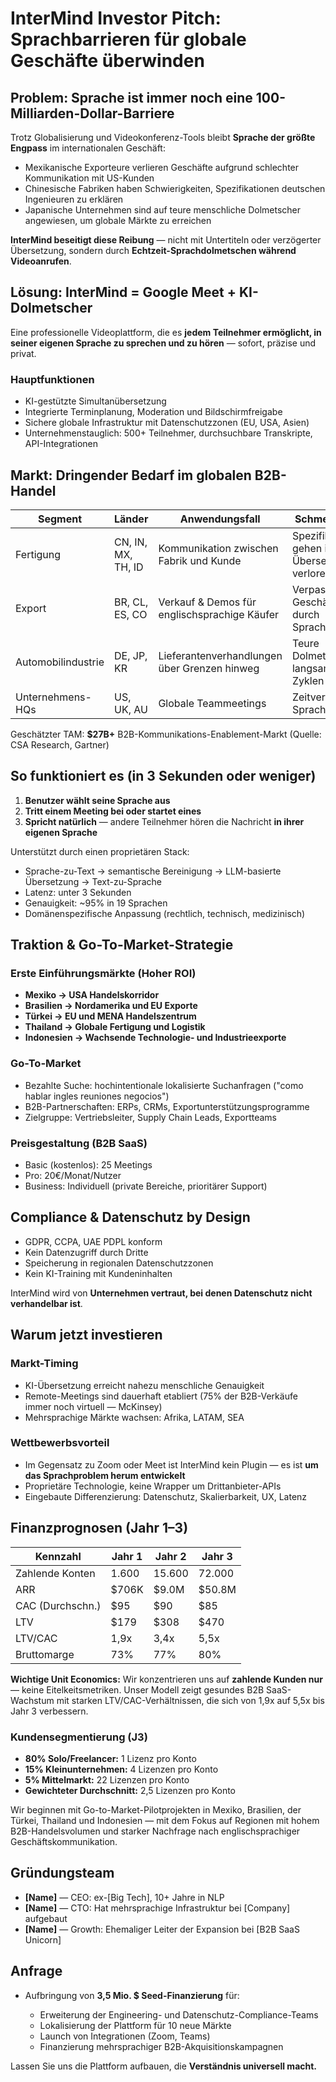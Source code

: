 # InterMind Investor Pitch: Sprachbarrieren für globale Geschäfte überwinden <Badge type="success" text="aktualisiert" />

## Problem: Sprache ist immer noch eine 100-Milliarden-Dollar-Barriere

Trotz Globalisierung und Videokonferenz-Tools bleibt **Sprache der größte Engpass** im internationalen Geschäft:

- Mexikanische Exporteure verlieren Geschäfte aufgrund schlechter Kommunikation mit US-Kunden
- Chinesische Fabriken haben Schwierigkeiten, Spezifikationen deutschen Ingenieuren zu erklären
- Japanische Unternehmen sind auf teure menschliche Dolmetscher angewiesen, um globale Märkte zu erreichen

**InterMind beseitigt diese Reibung** — nicht mit Untertiteln oder verzögerter Übersetzung, sondern durch **Echtzeit-Sprachdolmetschen während Videoanrufen**.

## Lösung: InterMind = Google Meet + KI-Dolmetscher

Eine professionelle Videoplattform, die es **jedem Teilnehmer ermöglicht, in seiner eigenen Sprache zu sprechen und zu hören** — sofort, präzise und privat.

### Hauptfunktionen

- KI-gestützte Simultanübersetzung
- Integrierte Terminplanung, Moderation und Bildschirmfreigabe
- Sichere globale Infrastruktur mit Datenschutzzonen (EU, USA, Asien)
- Unternehmenstauglich: 500+ Teilnehmer, durchsuchbare Transkripte, API-Integrationen

## Markt: Dringender Bedarf im globalen B2B-Handel

| Segment        | Länder             | Anwendungsfall                           | Schmerzpunkt                        |
| -------------- | ------------------ | ---------------------------------------- | ----------------------------------- |
| Fertigung      | CN, IN, MX, TH, ID | Kommunikation zwischen Fabrik und Kunde  | Spezifikationen gehen in der Übersetzung verloren |
| Export         | BR, CL, ES, CO     | Verkauf & Demos für englischsprachige Käufer | Verpasste Geschäfte durch Sprachbarrieren |
| Automobilindustrie | DE, JP, KR     | Lieferantenverhandlungen über Grenzen hinweg | Teure Dolmetscher, langsame Zyklen |
| Unternehmens-HQs | US, UK, AU       | Globale Teammeetings                     | Zeitverlust beim Sprachwechsel      |

Geschätzter TAM: **$27B+** B2B-Kommunikations-Enablement-Markt (Quelle: CSA Research, Gartner)

## So funktioniert es (in 3 Sekunden oder weniger)

1. **Benutzer wählt seine Sprache aus**
2. **Tritt einem Meeting bei oder startet eines**
3. **Spricht natürlich** — andere Teilnehmer hören die Nachricht **in ihrer eigenen Sprache**

Unterstützt durch einen proprietären Stack:

- Sprache-zu-Text → semantische Bereinigung → LLM-basierte Übersetzung → Text-zu-Sprache
- Latenz: unter 3 Sekunden
- Genauigkeit: ~95% in 19 Sprachen
- Domänenspezifische Anpassung (rechtlich, technisch, medizinisch)

## Traktion & Go-To-Market-Strategie

### Erste Einführungsmärkte (Hoher ROI)

- **Mexiko → USA Handelskorridor**
- **Brasilien → Nordamerika und EU Exporte**
- **Türkei → EU und MENA Handelszentrum**
- **Thailand → Globale Fertigung und Logistik**
- **Indonesien → Wachsende Technologie- und Industrieexporte**

### Go-To-Market

- Bezahlte Suche: hochintentionale lokalisierte Suchanfragen ("como hablar ingles reuniones negocios")
- B2B-Partnerschaften: ERPs, CRMs, Exportunterstützungsprogramme
- Zielgruppe: Vertriebsleiter, Supply Chain Leads, Exportteams

### Preisgestaltung (B2B SaaS)

- Basic (kostenlos): 25 Meetings
- Pro: 20€/Monat/Nutzer
- Business: Individuell (private Bereiche, prioritärer Support)

## Compliance & Datenschutz by Design

- GDPR, CCPA, UAE PDPL konform
- Kein Datenzugriff durch Dritte
- Speicherung in regionalen Datenschutzzonen
- Kein KI-Training mit Kundeninhalten

InterMind wird von **Unternehmen vertraut, bei denen Datenschutz nicht verhandelbar ist**.

## Warum jetzt investieren

### Markt-Timing

- KI-Übersetzung erreicht nahezu menschliche Genauigkeit
- Remote-Meetings sind dauerhaft etabliert (75% der B2B-Verkäufe immer noch virtuell — McKinsey)
- Mehrsprachige Märkte wachsen: Afrika, LATAM, SEA

### Wettbewerbsvorteil

- Im Gegensatz zu Zoom oder Meet ist InterMind kein Plugin — es ist **um das Sprachproblem herum entwickelt**
- Proprietäre Technologie, keine Wrapper um Drittanbieter-APIs
- Eingebaute Differenzierung: Datenschutz, Skalierbarkeit, UX, Latenz

## Finanzprognosen (Jahr 1–3)

| Kennzahl        | Jahr 1 | Jahr 2 | Jahr 3 |
| --------------- | ------ | ------ | ------ |
| Zahlende Konten | 1.600  | 15.600 | 72.000 |
| ARR             | $706K  | $9.0M  | $50.8M |
| CAC (Durchschn.)| $95    | $90    | $85    |
| LTV             | $179   | $308   | $470   |
| LTV/CAC         | 1,9x   | 3,4x   | 5,5x   |
| Bruttomarge     | 73%    | 77%    | 80%    |

**Wichtige Unit Economics:** Wir konzentrieren uns auf **zahlende Kunden nur** — keine Eitelkeitsmetriken. Unser Modell zeigt gesundes B2B SaaS-Wachstum mit starken LTV/CAC-Verhältnissen, die sich von 1,9x auf 5,5x bis Jahr 3 verbessern.

### Kundensegmentierung (J3)

- **80% Solo/Freelancer:** 1 Lizenz pro Konto
- **15% Kleinunternehmen:** 4 Lizenzen pro Konto
- **5% Mittelmarkt:** 22 Lizenzen pro Konto
- **Gewichteter Durchschnitt:** 2,5 Lizenzen pro Konto

Wir beginnen mit Go-to-Market-Pilotprojekten in Mexiko, Brasilien, der Türkei, Thailand und Indonesien — mit dem Fokus auf Regionen mit hohem B2B-Handelsvolumen und starker Nachfrage nach englischsprachiger Geschäftskommunikation.

## Gründungsteam

- **[Name]** — CEO: ex-[Big Tech], 10+ Jahre in NLP
- **[Name]** — CTO: Hat mehrsprachige Infrastruktur bei [Company] aufgebaut
- **[Name]** — Growth: Ehemaliger Leiter der Expansion bei [B2B SaaS Unicorn]

## Anfrage

- Aufbringung von **3,5 Mio. $ Seed-Finanzierung** für:

  - Erweiterung der Engineering- und Datenschutz-Compliance-Teams
  - Lokalisierung der Plattform für 10 neue Märkte
  - Launch von Integrationen (Zoom, Teams)
  - Finanzierung mehrsprachiger B2B-Akquisitionskampagnen

Lassen Sie uns die Plattform aufbauen, die **Verständnis universell macht.**
